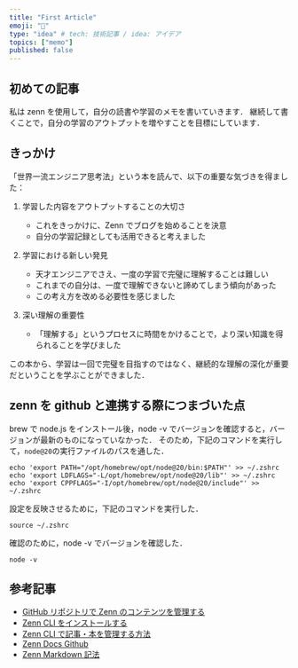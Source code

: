 ```yaml
---
title: "First Article"
emoji: "🥇"
type: "idea" # tech: 技術記事 / idea: アイデア
topics: ["memo"]
published: false
---
```


## 初めての記事

私は zenn を使用して，自分の読書や学習のメモを書いていきます．
継続して書くことで，自分の学習のアウトプットを増やすことを目標にしています．

## きっかけ

「世界一流エンジニア思考法」という本を読んで、以下の重要な気づきを得ました：

1. 学習した内容をアウトプットすることの大切さ

   - これをきっかけに、Zenn でブログを始めることを決意
   - 自分の学習記録としても活用できると考えました

2. 学習における新しい発見

   - 天才エンジニアでさえ、一度の学習で完璧に理解することは難しい
   - これまでの自分は、一度で理解できないと諦めてしまう傾向があった
   - この考え方を改める必要性を感じました

3. 深い理解の重要性
   - 「理解する」というプロセスに時間をかけることで，より深い知識を得られることを学びました

この本から、学習は一回で完璧を目指すのではなく、継続的な理解の深化が重要だということを学ぶことができました．

## zenn を github と連携する際につまづいた点

brew で node.js をインストール後，node -v でバージョンを確認すると，バージョンが最新のものになっていなかった．
そのため，下記のコマンドを実行して，`node@20`の実行ファイルのパスを通した．

```
echo 'export PATH="/opt/homebrew/opt/node@20/bin:$PATH"' >> ~/.zshrc
echo 'export LDFLAGS="-L/opt/homebrew/opt/node@20/lib"' >> ~/.zshrc
echo 'export CPPFLAGS="-I/opt/homebrew/opt/node@20/include"' >> ~/.zshrc
```

設定を反映させるために，下記のコマンドを実行した．

```
source ~/.zshrc
```

確認のために，node -v でバージョンを確認した．

```
node -v
```

## 参考記事

- [GitHub リポジトリで Zenn のコンテンツを管理する](https://zenn.dev/zenn/articles/connect-to-github)
- [Zenn CLI をインストールする](https://zenn.dev/zenn/articles/install-zenn-cli)
- [Zenn CLI で記事・本を管理する方法](https://zenn.dev/zenn/articles/zenn-cli-guide)
- [Zenn Docs Github](https://github.com/zenn-dev/zenn-docs)
- [Zenn Markdown 記法](https://zenn.dev/zenn/articles/markdown-guide)
